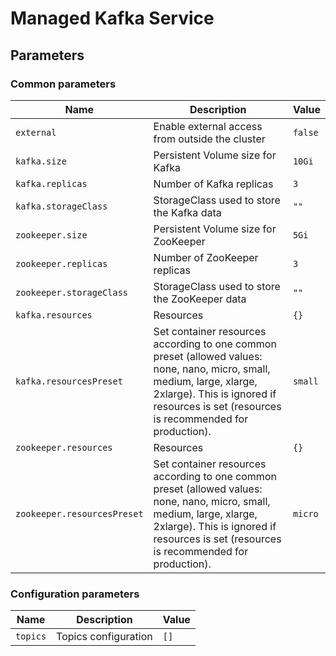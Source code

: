 # Managed Kafka Service

## Parameters

### Common parameters

| Name                        | Description                                                                                                                                                                                                       | Value   |
| --------------------------- | ----------------------------------------------------------------------------------------------------------------------------------------------------------------------------------------------------------------- | ------- |
| `external`                  | Enable external access from outside the cluster                                                                                                                                                                   | `false` |
| `kafka.size`                | Persistent Volume size for Kafka                                                                                                                                                                                  | `10Gi`  |
| `kafka.replicas`            | Number of Kafka replicas                                                                                                                                                                                          | `3`     |
| `kafka.storageClass`        | StorageClass used to store the Kafka data                                                                                                                                                                         | `""`    |
| `zookeeper.size`            | Persistent Volume size for ZooKeeper                                                                                                                                                                              | `5Gi`   |
| `zookeeper.replicas`        | Number of ZooKeeper replicas                                                                                                                                                                                      | `3`     |
| `zookeeper.storageClass`    | StorageClass used to store the ZooKeeper data                                                                                                                                                                     | `""`    |
| `kafka.resources`           | Resources                                                                                                                                                                                                         | `{}`    |
| `kafka.resourcesPreset`     | Set container resources according to one common preset (allowed values: none, nano, micro, small, medium, large, xlarge, 2xlarge). This is ignored if resources is set (resources is recommended for production). | `small` |
| `zookeeper.resources`       | Resources                                                                                                                                                                                                         | `{}`    |
| `zookeeper.resourcesPreset` | Set container resources according to one common preset (allowed values: none, nano, micro, small, medium, large, xlarge, 2xlarge). This is ignored if resources is set (resources is recommended for production). | `micro` |

### Configuration parameters

| Name     | Description          | Value |
| -------- | -------------------- | ----- |
| `topics` | Topics configuration | `[]`  |
